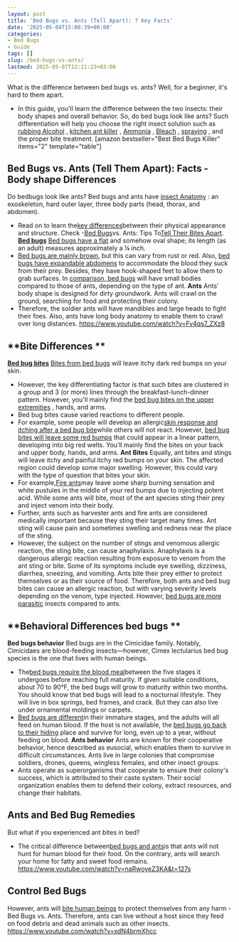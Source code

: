```yaml
---
layout: post
title: 'Bed Bugs vs. Ants (Tell Apart): 7 Key Facts'
date: '2025-05-04T15:00:39+00:00'
categories:
- Bed Bugs
- Guide
tags: []
slug: /bed-bugs-vs-ants/
lastmod: 2025-05-07T12:21:23+03:00
---
```


What is the difference between bed bugs vs. ants? Well, for a beginner, it's hard to them apart.
- In this guide, you'll learn the difference between the two insects: their body shapes and overall behavior. So, do bed bugs look like ants?
Such differentiation will help you choose the right insect solution such as
[rubbing Alcohol](https://pestpolicy.com/does-rubbing-alcohol-kill-bed-bugs/)
,
[kitchen ant killer](https://pestpolicy.com/best-ant-killer/)
,
[Ammonia](https://pestpolicy.com/does-ammonia-kill-bed-bugs/)
,
[Bleach](https://pestpolicy.com/does-bleach-kill-bed-bugs/)
,
[spraying](https://pestpolicy.com/best-bed-bug-spray/)
, and the proper bite treatment.
[amazon bestseller="Best Bed Bugs Killer" items="2" template="table"]
## Bed Bugs vs. Ants (Tell Them Apart): Facts - Body shape Differences
Do bedbugs look like ants? Bed bugs and ants have
[insect Anatomy](https://extension.umd.edu/sites/extension.umd.edu/files/_docs/programs/master-gardeners/Montgomery/Master%20Gardener%20Termites%20Ants%20Bed%20Bugs%202-17.pdf)
: an exoskeleton, hard outer layer, three body parts (head, thorax, and abdomen).
- Read on to learn the[key differences](https://pestpolicy.com/spider-bite-vs-mosquito-bite/)between their physical appearance and structure. Check -[Bed Bugs](https://pestpolicy.com/what-does-bed-bug-poop-look-like/)vs. Ants: Tips To[Tell Their Bites Apart](https://pestpolicy.com/bed-bug-bites-vs-mosquito-bites/).
[**Bed bugs**](https://pestpolicy.com/does-lavender-kill-bed-bugs/)
[Bed bugs have a flat](https://pestpolicy.com/does-lysol-kill-bed-bugs/)
and somehow oval shape; its length (as an adult) measures approximately a ¼ inch.
- [Bed bugs are mainly brown](https://pestpolicy.com/baby-bed-bugs/), but this can vary from rust or red.
Also,
[bed bugs have expandable abdomens](https://pestpolicy.com/what-causes-bed-bugs/)
to accommodate the blood they suck from their prey. Besides, they have hook-shaped feet to allow them to grab surfaces.
In
[comparison, bed bugs](https://pestpolicy.com/harris-bed-bug-killer-review/)
will have small bodies compared to those of ants, depending on the type of ant.
**Ants**
Ants’ body shape is designed for dirty groundwork. Ants will crawl on the ground, searching for food and protecting their colony.
- Therefore, the soldier ants will have mandibles and large heads to fight their foes.
Also, ants have long body anatomy to enable them to crawl over long distances.
https://www.youtube.com/watch?v=Fv4qs7_ZXz8
## **Bite Differences **
[**Bed bug bites**](https://pestpolicy.com/pictures-of-bed-bug-bites/)
[Bites from bed bugs](https://pestpolicy.com/flea-bites-vs-bed-bug-bites/)
will leave itchy dark red bumps on your skin.
- However, the key differentiating factor is that such bites are clustered in a group and 3 (or more) lines through the breakfast-lunch-dinner pattern.
However, you'll mainly find the
[bed bug bites on the upper extremities](https://pestpolicy.com/can-bed-bugs-bite-through-clothing/)
, hands, and arms.
- Bed bug bites cause varied reactions to different people.
- For example, some people will develop an allergic[skin response and itching after a bed bug bite](https://pestpolicy.com/can-bed-bugs-live-in-your-skin/)while others will not react.
However,
[bed bug bites will leave some red bumps](https://pestpolicy.com/how-long-do-bed-bug-bites-last/)
that could appear in a linear pattern, developing into big red welts. You’ll mainly find the bites on your back and upper body, hands, and arms.
**Ant Bites**
Equally, ant bites and stings will leave itchy and painful itchy red bumps on your skin.
The affected region could develop some major swelling. However, this could vary with the type of question that bites your skin.
- For example,[Fire ants](https://pestpolicy.com/best-fire-ant-killer-for-lawns/)may leave some sharp burning sensation and white pustules in the middle of your red bumps due to injecting potent acid.
While some ants will bite, most of the ant species sting their prey and inject venom into their body.
- Further, ants such as harvester ants and fire ants are considered medically important because they sting their target many times.
Ant sting will cause pain and sometimes swelling and redness near the place of the sting.
- However, the subject on the number of stings and venomous allergic reaction, the sting bite, can cause anaphylaxis.
Anaphylaxis is a dangerous allergic reaction resulting from exposure to venom from the ant sting or bite.
Some of its symptoms include eye swelling, dizziness, diarrhea, sneezing, and vomiting. Ants bite their prey either to protect themselves or as their source of food.
Therefore, both ants and bed bug bites can cause an allergic reaction, but with varying severity levels depending on the venom, type injected.
However,
[bed bugs are more parasitic](https://pestpolicy.com/harris-bed-bug-killer-review/)
insects compared to ants.
## **Behavioral Differences bed bugs **
**Bed bugs behavior**
Bed bugs are in the Cimicidae family. Notably, Cimicidaes are blood-feeding insects—however, Cimex lectularius bed bug species is the one that lives with human beings.
- The[bed bugs require the blood meal](https://pestpolicy.com/how-big-are-bed-bugs/)between the five stages it undergoes before reaching full maturity.
If given suitable conditions, about 70 to 90°F, the bed bugs will grow to maturity within two months. You should know that bed bugs will lead to a nocturnal lifestyle.
They will live in box springs, bed frames, and crack. But they can also live under ornamental moldings or carpets.
- [Bed bugs are different](https://pestpolicy.com/best-bed-bug-steamer/)in their immature stages, and the adults will all feed on human blood.
If the host is not available, the
[bed bugs go back to their hiding](https://pestpolicy.com/where-do-bed-bugs-hide/)
place and survive for long, even up to a year, without feeding on blood.
**Ants behavior**
Ants are known for their cooperative behavior, hence described as eusocial, which enables them to survive in difficult circumstances.
Ants live in large colonies that compromise soldiers, drones, queens, wingless females, and other insect groups.
- Ants operate as superorganisms that cooperate to ensure their colony's success, which is attributed to their caste system.
Their social organization enables them to defend their colony, extract resources, and change their habitats.
## Ants and Bed Bug Remedies
But what if you experienced ant bites in bed?
- The critical difference between[bed bugs and ants](https://pestpolicy.com/proof-bed-bug-spray-review/)is that ants will not hunt for human blood for their food.
On the contrary, ants will search your home for fatty and sweet food remains.
https://www.youtube.com/watch?v=naRwoyeZ3KA&t=127s
## Control Bed Bugs
However, ants will
[bite human beings](https://pestpolicy.com/do-fleas-bite-humans/)
to protect themselves from any harm - Bed Bugs vs. Ants.
Therefore, ants can live without a host since they feed on food debris and dead animals such as other insects.
https://www.youtube.com/watch?v=xdN4brmXhcc
